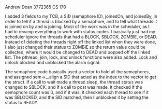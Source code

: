 Andrew Doan
3772365
CS 170

I added 3 fields to my TCB, a SID (semaphore ID), joinedOn, and joinedBy, in order to tell if a thread is blocked by a semaphore, and to tell what threads it is joined on by and is joining. Most of the work was in the scheduler, as I had to revamp everything to work with status codes. I basically just had my scheduler ignore the threads that had a BLOCK, SBLOCK, ZOMBIE, or DEAD. Instead of deleting the threads right off the linked list when they were done, I also just changed their status to ZOMBIE so the return value could be collected, where it would be changed to DEAD and popped off the linked list. The pthread_join, lock, and unlock functions were also added. Lock and unlock blocked and unblocked the alarm signal. 

The semaphore code basically used a vector to hold all the semaphores, and assigned sem->__align a SID that acted as the index to the vector to get the struct. If a call to wait made a thread sleep, the thread status was changed to SBLOCK, and if a call to post was made, it checked if the semaphore count was 0, and if it was, it checked each thread to see if it was SBLOCKED, and the SID matched, then I unblocked it by setting the status to READY.